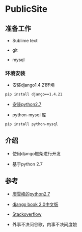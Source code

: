 # PublicSite

## 准备工作

* Sublime text

* git

* mysql

### 环境安装

* 安装django1.4.21环境

```bash
pip install django==1.4.21
```

* [安装python2.7](https://www.python.org/downloads/release/python-2711/)

* python-mysql 库

```bash
pip install python-mysql
```

## 介绍

* 使用django框架进行开发

* 基于python 2.7

## 参考

* [廖雪峰的python2.7](http://www.liaoxuefeng.com/wiki/001374738125095c955c1e6d8bb493182103fac9270762a000)

* [django book 2.0中文版](http://docs.30c.org/djangobook2/)

* [Stackoverflow](http://stackoverflow.com/) 

* 外事不决问谷歌，内事不决问度娘





